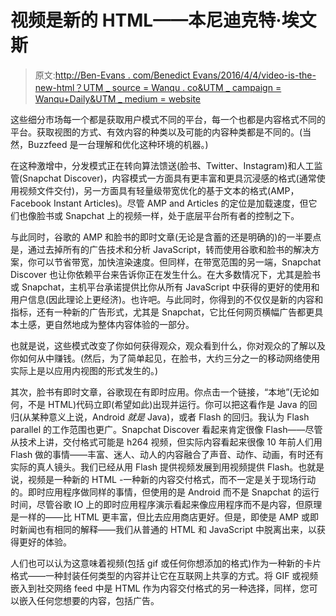# 视频是新的 HTML——本尼迪克特·埃文斯

> 原文:[http://Ben-Evans . com/Benedict Evans/2016/4/4/video-is-the-new-html？UTM _ source = Wanqu . co&UTM _ campaign = Wanqu+Daily&UTM _ medium = website](http://ben-evans.com/benedictevans/2016/4/4/video-is-the-new-html?utm_source=wanqu.co&utm_campaign=Wanqu+Daily&utm_medium=website)

这些细分市场每一个都是获取用户模式不同的平台，每一个也都是内容格式不同的平台。获取视图的方式、有效内容的种类以及可能的内容种类都是不同的。(当然，Buzzfeed 是一台理解和优化这种环境的机器。)

在这种激增中，分发模式正在转向算法馈送(脸书、Twitter、Instagram)和人工监管(Snapchat Discover)，内容模式一方面具有更丰富和更具沉浸感的格式(通常使用视频文件交付)，另一方面具有轻量级带宽优化的基于文本的格式(AMP，Facebook Instant Articles)。尽管 AMP and Articles 的定位是加载速度，但它们也像脸书或 Snapchat 上的视频一样，处于底层平台所有者的控制之下。

与此同时，谷歌的 AMP 和脸书的即时文章(无论是含蓄的还是明确的)的一半要点是，通过去掉所有的广告技术和分析 JavaScript，转而使用谷歌和脸书的解决方案，你可以节省带宽，加快渲染速度。但同样，在带宽范围的另一端，Snapchat Discover 也让你依赖平台来告诉你正在发生什么。在大多数情况下，尤其是脸书或 Snapchat，主机平台承诺提供比你从所有 JavaScript 中获得的更好的使用和用户信息(因此理论上更经济)。也许吧。与此同时，你得到的不仅仅是新的内容和指标，还有一种新的广告形式，尤其是 Snapchat，它比任何网页横幅广告都更具本土感，更自然地成为整体内容体验的一部分。

也就是说，这些模式改变了你如何获得观众，观众看到什么，你对观众的了解以及你如何从中赚钱。(然后，为了简单起见，在脸书，大约三分之一的移动网络使用实际上是以应用内视图的形式发生的。)

其次，脸书有即时文章，谷歌现在有即时应用。你点击一个链接，“本地”(无论如何，不是 HTML)代码立即(希望如此)出现并运行。你可以把这看作是 Java 的回归(从某种意义上说，Android *就是* Java)，或者 Flash 的回归。我认为 Flash parallel 的工作范围也更广。Snapchat Discover 看起来肯定很像 Flash——尽管从技术上讲，交付格式可能是 h264 视频，但实际内容看起来很像 10 年前人们用 Flash 做的事情——丰富、迷人、动人的内容融合了声音、动作、动画，有时还有实际的真人镜头。我们已经从用 Flash 提供视频发展到用视频提供 Flash。也就是说，视频是一种新的 HTML -一种新的内容交付格式，而不一定是关于现场行动的。即时应用程序做同样的事情，但使用的是 Android 而不是 Snapchat 的运行时间，尽管谷歌 IO 上的即时应用程序演示看起来像应用程序而不是内容，但原理是一样的——比 HTML 更丰富，但比去应用商店更好。但是，即使是 AMP 或即时新闻也有相同的解释——我们从普通的 HTML 和 JavaScript 中脱离出来，以获得更好的体验。

人们也可以认为这意味着视频(包括 gif 或任何你想添加的格式)作为一种新的卡片格式——一种封装任何类型的内容并让它在互联网上共享的方式。将 GIF 或视频嵌入到社交网络 feed 中是 HTML 作为内容交付格式的另一种选择，同样，您可以嵌入任何您想要的内容，包括广告。